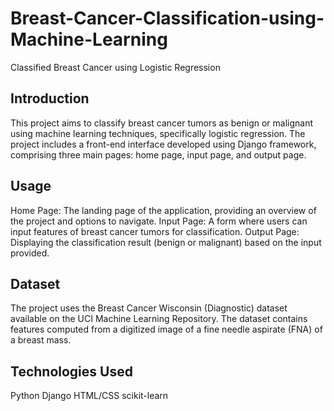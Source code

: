 # Breast-Cancer-Classification-using-Machine-Learning
Classified Breast Cancer using Logistic Regression
## **Introduction**
This project aims to classify breast cancer tumors as benign or malignant using machine learning techniques, specifically logistic regression. The project includes a front-end interface developed using Django framework, comprising three main pages: home page, input page, and output page.


## **Usage**
Home Page: The landing page of the application, providing an overview of the project and options to navigate.
Input Page: A form where users can input features of breast cancer tumors for classification.
Output Page: Displaying the classification result (benign or malignant) based on the input provided.

## **Dataset**
The project uses the Breast Cancer Wisconsin (Diagnostic) dataset available on the UCI Machine Learning Repository. The dataset contains features computed from a digitized image of a fine needle aspirate (FNA) of a breast mass.

## **Technologies Used**
Python
Django
HTML/CSS
scikit-learn
